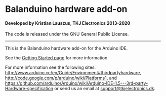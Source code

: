 # Balanduino hardware add-on
#### Developed by Kristian Lauszus, TKJ Electronics 2013-2020

The code is released under the GNU General Public License.
_________

This is the Balanduino hardware add-on for the Arduino IDE.

See the [Getting Started page](http://balanduino.tkjelectronics.dk/get-started) for more information.

For more information see the following sites: <http://www.arduino.cc/en/Guide/Environment#thirdpartyhardware>, <http://code.google.com/p/arduino/wiki/Platforms1>, and <https://github.com/arduino/Arduino/wiki/Arduino-IDE-1.5---3rd-party-Hardware-specification> or send us an email at <support@tkjelectronics.dk>.
